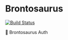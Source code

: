 # Brontosaurus

[![Build Status](https://travis-ci.org/SudoDotDog/Brontosaurus.svg?branch=master)](https://travis-ci.org/SudoDotDog/Brontosaurus)

:whale: Brontosaurus Auth
